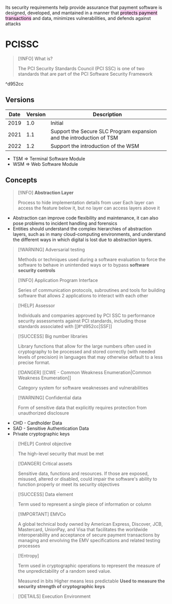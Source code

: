 Its security requirements help provide assurance that payment software is designed, developed, and mantained in a manner that <mark style="background: #FFB8EBA6;">protects payment transactions</mark> and data, minimizes vulnerabilities, and defends against attacks

# PCISSC

>[!INFO] What is?
>
>The PCI Security Standards Council (PCI SSC) is one of two standards that are part of the PCI Software Security Framework

^d952cc

## Versions

| Date | Version | Description                                                          |
| ---- | ------- | -------------------------------------------------------------------- |
| 2019 | 1.0     | Initial                                                              |
| 2021 | 1.1     | Support the Secure SLC Program expansion and the introduction of TSM |
| 2022 | 1.2     | Support the introduction of the WSM                                  |

- TSM => Terminal Software Module
- WSM => Web Software Module

## Concepts

>[!INFO] **Abstraction Layer**
>
>Process to hide implementation details from user
>Each layer can access the feature below it, but no layer can access layers above it

- Abstraction can improve code flexibility and maintenance, it can also pose problems to incident handling and forensics
- Entities should understand the complex hierarchies of abstraction layers, such as in many cloud-computing environments, and understand the different ways in which digital is lost due to abstraction layers.

>[!WARNING] Adversarial testing
>
>Methods or techniques used during a software evaluation to force the software to behave in unintended ways or to bypass **software security controls**

>[!INFO] Application Program Interface
>
>Series of communication protocols, subroutines and tools for building software that allows 2 applications to interact with each other

>[!HELP] Assessor
>
>Individuals and companies approved by PCI SSC to performance security assessments against PCI standards, including those standards associated with [[#^d952cc|SSF]]
>

>[!SUCCESS] Big number libraries
>
>Library functions that allow for the large numbers often used in cryptography to be processed and stored correctly (with needed levels of precision) in languages that may otherwise default to a less precise format.

>[!DANGER] [[CWE - Common Weakness Enumeration|Common Weakness Enumeration]]
>
>Category system for software weaknesses and vulnerabilities

>[!WARNING] Confidential data
>
>Form of sensitive data that explicitly requires protection from unauthorized disclosure

- CHD - Cardholder Data
- SAD - Sensitive Authentication Data
- Private cryptographic keys

>[!HELP] Control objective
>
>The high-level security that must be met

>[!DANGER] Critical assets
>
>Sensitive data, functions and resources. If those are exposed, misused, altered or disabled, could impair the software's ability to function properly or meet its security objectives

>[!SUCCESS] Data element
>
>Term used to represent a single piece of information or column

>[!IMPORTANT] EMVCo
>
>A global technical body owned by American Express, Discover, JCB, Mastercard, UnionPay, and Visa that facilitates the worldwide interoperability and acceptance of secure payment transactions by managing and envolving the EMV specifications and related testing processes

 >[!Entropy]
 >
 >Term used in cryptographic operations to represent the measure of the unpredictability of a random seed value.
 >
 >Measured in bits
 >Higher means less predictable
 >**Used to measure the security strength of cryptographic keys**

>[!DETAILS] Execution Environment




 
 






>

































